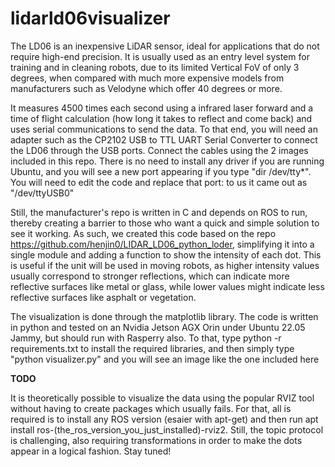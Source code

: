 # lidarld06visualizer

The LD06 is an inexpensive LiDAR sensor, ideal for applications that do not require high-end precision.  It is usually used as an entry level system for training and in cleaning robots, due to its limited Vertical FoV of only 3 degrees, when compared with much more expensive models from manufacturers such as Velodyne which offer 40 degrees or more. 

It measures 4500 times each second using a infrared laser forward and a time of flight calculation (how long it takes to reflect and come back) and uses serial communications to send the data. To that end, you will need an adapter such as the CP2102 USB to TTL UART Serial Converter to connect the LD06 through the USB ports. Connect the cables using the 2 images included in this repo. There is no need to install any driver if you are running Ubuntu, and you will see a new port appearing if you type "dir /dev/tty*". You will need to edit the code and replace that port: to us it came out as "/dev/ttyUSB0" 

Still, the manufacturer's repo is written in C and depends on ROS to run, thereby creating a barrier to those who want a quick and simple solution to see it working. As such, we created this code based on the repo https://github.com/henjin0/LIDAR_LD06_python_loder, simplifying it into a single module and adding a function to show the intensity of each dot. This is useful if the unit will be used in moving robots, as higher intensity values usually correspond to stronger reflections, which can indicate more reflective surfaces like metal or glass, while lower values might indicate less reflective surfaces like asphalt or vegetation.

The visualization is done through the matplotlib library. The code is written in python and tested on an Nvidia Jetson AGX Orin under Ubuntu 22.05 Jammy, but should run with Rasperry also. To that, type python -r requirements.txt to install the required libraries, and then simply type "python visualizer.py" and you will see an image like the one included here

**TODO**

It is theoretically possible to visualize the data using the popular RVIZ tool without having to create packages which usually fails. For that, all is required is to install any ROS version (esaier with apt-get) and then run apt install ros-(the_ros_version_you_just_installed)-rviz2. Still, the topic protocol is challenging, also requiring transformations in order to make the dots appear in a logical fashion. Stay tuned!

